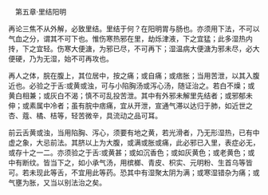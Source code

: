 　第五章·里结阳明

再论三焦不从外解，必致里结。里结于何？在阳明胃与肠也。亦须用下法，不可以气血之分，谓其不可下也。惟伤寒热邪在里，劫烁津液，下之宜猛；此多湿热内抟，下之宜轻。伤寒大便溏，为邪已尽，不可再下；湿温病大便溏为邪未尽，必大便硬，乃为无湿，始不可再攻也。

再人之体，脘在腹上，其位居中，按之痛；或自痛；或痞胀；当用苦泄，以其入腹近也。必验之于舌∶或黄或浊，可与小陷胸汤或泻心汤，随证治之。若白不燥；或黄白相兼；或灰白不渴；慎不可乱投苦泄。其中有外邪未解里先结者；或邪郁未伸；或素属中冷者；虽有脘中痞痛，宜从开泄，宣通气滞以达归于肺，如近世之杏、蔻、橘、桔等，轻苦微辛，具流动之品可耳。

前云舌黄或浊，当用陷胸、泻心，须要有地之黄，若光滑者，乃无形湿热，已有中虚之象，大忌前法。其脐以上为大腹，或满或胀或痛，此必邪已入里，表症必无，或存十之一二。亦须验之于舌∶或黄甚；或如沉香色；或如灰黄色；或老黄色；或中有断纹。皆当下之，如小承气汤，用槟榔、青皮、枳实、元明粉、生首乌等皆可。若未现此等舌，不宜用此等药。恐其中有湿聚太阴为满；或寒湿错杂为痛；或气壅为胀，又当以别法治之矣。


